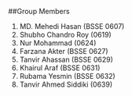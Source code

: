 ##Group Members
1. MD. Mehedi Hasan (BSSE 0607)
2. Shubho Chandro Roy (0619)
3. Nur Mohammad (0624)
4. Farzana Akter (BSSE 0627)
5. Tanvir Ahassan (BSSE 0629)
6. Khairul Araf (BSSE 0631)
7. Rubama Yesmin (BSSE 0632)
8. Tanvir Ahmed Siddiki (0639)
